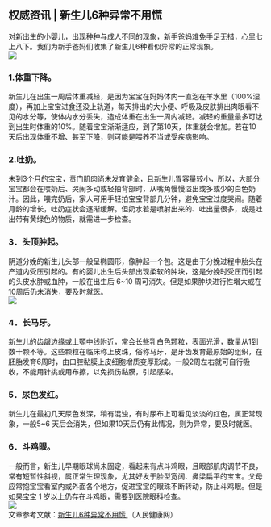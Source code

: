 ## 权威资讯 | 新生儿6种异常不用慌  
对新出生的小婴儿，出现种种与成人不同的现象，新手爸妈难免手足无措，心里七上八下。我们为新手爸妈们收集了新生儿6种看似异常的正常现象。  
![](http://cdncms.v-keep.cn/wp-content/uploads/2019/08/timg-4.jpg)  
### 1.体重下降。  
新生儿在出生一周后体重减轻，是因为宝宝在妈妈体内一直泡在羊水里（100%湿度），再加上宝宝进食还没上轨道，每天排出的大小便、呼吸及皮肤排出肉眼看不见的水分等，使体内水分丢失，造成体重在出生一周内减轻。减轻的重量最多可达到出生时体重的10%。随着宝宝渐渐适应，到了第10天，体重就会增加。若在10天后出现体重不增、甚至下降，则可能是喂养不当或受疾病影响。  
### 2.吐奶。  
未到3个月的宝宝，贲门肌肉尚未发育健全，且新生儿胃容量较小，所以，大部分宝宝都会在喂奶后、哭闹多动或轻拍背部时，从嘴角慢慢溢出或多或少的白色奶汁。因此，喂完奶后，家人可用手轻拍宝宝背部几分钟，避免宝宝过度哭闹。随着月龄的增长，吐奶症状会逐渐缓解。但奶水若是喷射出来的、吐出量很多，或是吐出带有黄绿色的物质，就需进一步检查。  
### 3．头顶肿起。  
阴道分娩的新生儿头部一般呈椭圆形，像肿起一个包。这是由于分娩过程中胎头在产道内受压引起的。有的婴儿出生后头部出现柔软的肿块，这是分娩时受压而引起的头皮水肿或血肿，一般在出生后 6~10 周可消失。但是如果肿块进行性增大或在 10周后仍未消失，要及时就医。  
![](http://cdncms.v-keep.cn/wp-content/uploads/2019/08/d05ef300107584b7f7ca0f8819d96f20ef59cbc91e0a1-HYUkFE_fw658.jpg)  
### 4．长马牙。  
新生儿的齿龈边缘或上顎中线附近，常会长些乳白色颗粒，表面光滑，数量从1到数十颗不等。这些颗粒在临床称上皮珠，俗称马牙，是牙齿发育最原始的组织，在胚胎发育6周时，由口腔黏膜上皮细胞增质变厚形成。一般2周左右就可自行吸收，不能用针挑或用布擦，以免损伤黏膜，引起感染。  
### 5．尿色发红。  
新生儿在最初几天尿色发深，稍有混浊，有时尿布上可看见淡淡的红色，属正常现象，一般5~6 天后会消失，但如果10天后仍有此情况，则为异常，要及时就医。  
### 6．斗鸡眼。  
一般而言，新生儿早期眼球尚未固定，看起来有点斗鸡眼，且眼部肌肉调节不良，常有短暂性斜视，属正常生理现象，尤其好发于脸型宽阔、鼻梁扁平的宝宝。父母应常抱宝宝看室内或外面各个地方，促进宝宝的眼珠不断转动，防止斗鸡眼。但是如果宝宝 1 岁以上仍存在斗鸡眼，需要到医院眼科检查。  
![](http://cdncms.v-keep.cn/wp-content/uploads/2019/08/JiVx-hikxxna6222271.jpg)  
 文章参考文献：<a href="http://health.people.com.cn/n1/2018/0616/c14739-30063175.html">新生儿6种异常不用慌&nbsp;</a>（人民健康网）<br>  
